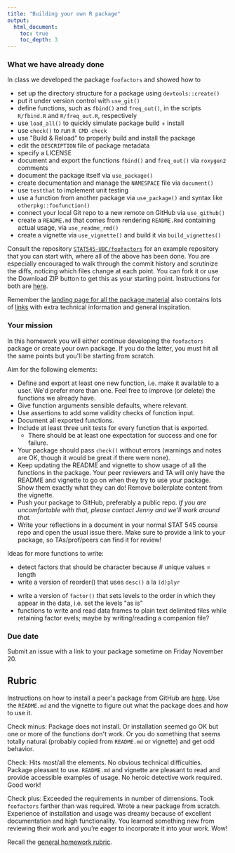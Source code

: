 ```yaml
---
title: "Building your own R package"
output:
  html_document:
    toc: true
    toc_depth: 3
---
```


### What we have already done

In class we developed the package `foofactors` and showed how to

  * set up the directory structure for a package using `devtools::create()`
  * put it under version control with `use_git()`
  * define functions, such as `fbind()` and `freq_out()`, in the scripts `R/fbind.R` and `R/freq_out.R`, respectively
  * use `load_all()` to quickly simulate package build + install
  * use `check()` to run `R CMD check`
  * use "Build & Reload" to properly build and install the package
  * edit the `DESCRIPTION` file of package metadata
  * specify a LICENSE
  * document and export the functions `fbind()` and `freq_out()` via `roxygen2` comments
  * document the package itself via `use_package()`
  * create documentation and manage the `NAMESPACE` file via `document()`
  * use `testthat` to implement unit testing
  * use a function from another package via `use_package()` and syntax like `otherpkg::foofunction()`
  * connect your local Git repo to a new remote on GitHub via `use_github()`
  * create a `README.md` that comes from rendering `README.Rmd` containing actual usage, via `use_readme_rmd()`
  * create a vignette via `use_vignette()` and build it via `build_vignettes()`

Consult the repository [`STAT545-UBC/foofactors`](https://github.com/STAT545-UBC/foofactors) for an example repository that you can start with, where all of the above has been done. You are especially encouraged to walk through the commit history and scrutinize the diffs, noticing which files change at each point. You can fork it or use the Download ZIP button to get this as your starting point. Instructions for both are [here](hw10_package_onramp-peer-review.html).
  
Remember the [landing page for all the package material](packages00_index.html) also contains lots of [links](packages00_index.html#resources) with extra technical information and general inspiration.

### Your mission

In this homework you will either continue developing the `foofactors` package or create your own package. If you do the latter, you must hit all the same points but you'll be starting from scratch.

Aim for the following elements:

  * Define and export at least one new function, i.e. make it available to a user. We'd prefer more than one. Feel free to improve (or delete) the functions we already have.
  * Give function arguments sensible defaults, where relevant.
  * Use assertions to add some validity checks of function input.
  * Document all exported functions.
  * Include at least three unit tests for every function that is exported.
    - There should be at least one expectation for success and one for failure.
  * Your package should pass `check()` without errors (warnings and notes are OK, though it would be great if there were none).
  * Keep updating the README and vignette to show usage of all the functions in the package. Your peer reviewers and TA will only have the README and vignette to go on when they try to use your package. Show them exactly what they can do! Remove boilerplate content from the vignette.
  * Push your package to GitHub, preferably a public repo. *If you are uncomfortable with that, please contact Jenny and we'll work around that.*
  * Write your reflections in a document in your normal STAT 545 course repo and open the usual issue there. Make sure to provide a link to your package, so TAs/prof/peers can find it for review!

Ideas for more functions to write:

  * detect factors that should be character because # unique values = length
  * write a version of reorder() that uses `desc()` a la `(d)plyr`
  - write a version of `factor()` that sets levels to the order in which they appear in the data, i.e. set the levels "as is"
  - functions to write and read data frames to plain text delimited files while retaining factor evels; maybe by writing/reading a companion file?

### Due date

Submit an issue with a link to your package sometime on Friday November 20.

## Rubric

Instructions on how to install a peer's package from GitHub are [here](hw10_package_onramp-peer-review.html). Use the `README.md` and the vignette to figure out what the package does and how to use it.

Check minus: Package does not install. Or installation seemed go OK but one or more of the functions don't work. Or you do something that seems totally natural (probably copied from `README.md` or vignette) and get odd behavior.

Check: Hits most/all the elements. No obvious technical difficulties. Package pleasant to use. `README.md` and vignette are pleasant to read and provide accessible examples of usage. No heroic detective work required. Good work!

Check plus: Exceeded the requirements in number of dimensions. Took `foofactors` farther than was required. Wrote a new package from scratch. Experience of installation and usage was dreamy because of excellent documentation and high functionality. You learned something new from reviewing their work and you’re eager to incorporate it into your work. Wow!

Recall the [general homework rubric](http://stat545-ubc.github.io/peer-review01_marking-rubric.html).
